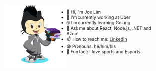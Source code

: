 <img align="left" width="200" height="200" src="./assets/joelim-octocat.gif">

- :wave: Hi, I'm Joe Lim
- :briefcase: I'm currently working at Uber
- :nerd_face: I’m currently learning Golang
- :speech_balloon: Ask me about React, Node.js, .NET and Azure
- :mailbox: How to reach me: [LinkedIn](https://linkedin.com/in/limjoe/)
- :grin: Pronouns: he/him/his
- :unicorn: Fun fact: I love sports and Esports
